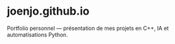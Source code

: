 # joenjo.github.io
Portfolio personnel — présentation de mes projets en C++, IA et automatisations Python.
